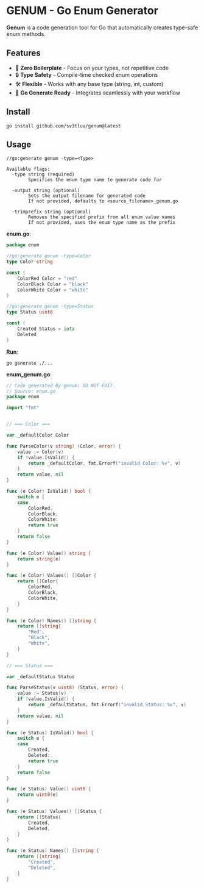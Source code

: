 # GENUM - Go Enum Generator

**Genum** is a code generation tool for Go that automatically creates type-safe enum methods.

## Features

- 🚀 **Zero Boilerplate** - Focus on your types, not repetitive code
- 🔒 **Type Safety** - Compile-time checked enum operations
- 🛠️ **Flexible** - Works with any base type (string, int, custom)
- 🔧 **Go Generate Ready** - Integrates seamlessly with your workflow

## **Install**
```
go install github.com/sv3tluv/genum@latest
```

## **Usage**

```
//go:generate genum -type=<Type>

Available flags:
  -type string (required)
        Specifies the enum type name to generate code for

  -output string (optional)
        Sets the output filename for generated code
        If not provided, defaults to <source_filename>_genum.go

  -trimprefix string (optional)
        Removes the specified prefix from all enum value names  
        If not provided, uses the enum type name as the prefix
```

**enum.go**:
```go
package enum

//go:generate genum -type=Color
type Color string

const (
    ColorRed Color = "red"
    ColorBlack Color = "black"
    ColorWhite Color = "white"
)

//go:generate genum -type=Status
type Status uint8

const (
    Created Status = iota
    Deleted
)
```

**Run**:
```
go generate ./...
```

**enum_genum.go**:
```go
// Code generated by genum; DO NOT EDIT.
// Source: enum.go
package enum

import "fmt"


// === Color ===

var _defaultColor Color

func ParseColor(v string) (Color, error) {
    value := Color(v)
    if !value.IsValid() {
        return _defaultColor, fmt.Errorf("invalid Color: %v", v)
    }
    return value, nil
}

func (e Color) IsValid() bool {
    switch e {
    case 
        ColorRed,
        ColorBlack,
        ColorWhite:
        return true
    }
    return false
}

func (e Color) Value() string {
    return string(e)
}

func (e Color) Values() []Color {
    return []Color{
        ColorRed,
        ColorBlack,
        ColorWhite,
    }
}

func (e Color) Names() []string {
    return []string{
        "Red",
        "Black",
        "White",
    }
}

// === Status ===

var _defaultStatus Status

func ParseStatus(v uint8) (Status, error) {
    value := Status(v)
    if !value.IsValid() {
        return _defaultStatus, fmt.Errorf("invalid Status: %v", v)
    }
    return value, nil
}

func (e Status) IsValid() bool {
    switch e {
    case 
        Created,
        Deleted:
        return true
    }
    return false
}

func (e Status) Value() uint8 {
    return uint8(e)
}

func (e Status) Values() []Status {
    return []Status{
        Created,
        Deleted,
    }
}

func (e Status) Names() []string {
    return []string{
        "Created",
        "Deleted",
    }
}
```